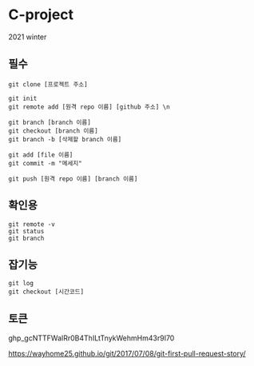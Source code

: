# C-project
2021 winter



## 필수 
``` 
git clone [프로젝트 주소]

git init 
git remote add [원격 repo 이름] [github 주소] \n

git branch [branch 이름]
git checkout [branch 이름]
git branch -b [삭제할 branch 이름]

git add [file 이름]
git commit -m "메세지"

git push [원격 repo 이름] [branch 이름]
``` 

## 확인용
``` 
git remote -v
git status 
git branch
``` 

## 잡기능 
``` 
git log
git checkout [시간코드]
``` 

## 토큰
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

https://wayhome25.github.io/git/2017/07/08/git-first-pull-request-story/
